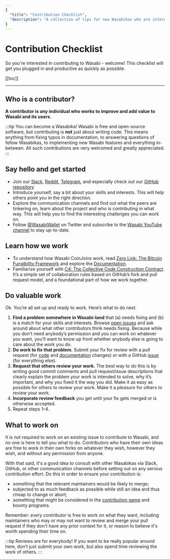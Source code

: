```yaml
---
{
  "title": "Contribution Checklist",
  "description": "A collection of tips for new Wasabikas who are interested in supporting Wasabi. Here you find all the details to enable a swift start to your contribution. This is the Wasabi documentation, an archive of knowledge about the open-source, non-custodial and privacy-focused Bitcoin wallet for desktop."
}
---
```


# Contribution Checklist

So you're interested in contributing to Wasabi - welcome!
This checklist will get you plugged in and productive as quickly as possible.

[[toc]]

---

## Who is a contributor?

**A contributor is any individual who works to improve and add value to Wasabi and its users.**

:::tip You can become a Wasabika!
Wasabi is free and open-source software, but contributing is **not** just about writing code.
This means anything from fixing typos in documentation, to answering questions of fellow Wasabikas, to implementing new Wasabi features and everything in-between.
All such contributions are very welcomed and greatly appreciated.
:::

## Say hello and get started
- Join our [Slack](https://join.slack.com/t/tumblebit/shared_invite/enQtNjQ1MTQ2NzQ1ODI0LWIzOTg5YTM3YmNkOTg1NjZmZTQ3NmM1OTAzYmQyYzk1M2M0MTdlZDk2OTQwNzFiNTg1ZmExNzM0NjgzY2M0Yzg), [Reddit](https://www.reddit.com/r/WasabiWallet/), [Telegram](https://t.me/WasabiWallet), and especially check out our [GitHub repository](https://github.com/zkSnacks/WalletWasabi)
- Introduce yourself, say a bit about your skills and interests.
This will help others point you in the right direction.
- Explore the communication channels and find out what the peers are tinkering on, learn about the project and who is contributing in what way.
This will help you to find the interesting challenges you can work on.
- Follow [@WasabiWallet](https://twitter.com/wasabiwallet) on Twitter and subscribe to the [Wasabi YouTube channel](https://www.youtube.com/channel/UCobsrSexTuVkL39mbrQ35VQ) to stay up-to-date.

## Learn how we work
- To understand how Wasabi CoinJoins work, read [Zero Link: The Bitcoin Fungibility Framework](https://github.com/nopara73/zerolink) and explore the [Documentation](/using-wasabi/CoinJoin.md).
- Familiarize yourself with [C4: The Collective Code Construction Contract](https://rfc.unprotocols.org/spec:1/C4/).
It’s a simple set of collaboration rules based on GitHub’s fork and pull request model, and a foundational part of how we work together.

## Do valuable work
Ok. You’re all set up and ready to work. Here’s what to do next.
1. **Find a problem somewhere in Wasabi-land** that (a) needs fixing and (b) is a match for your skills and interests.
Browse [open issues](https://github.com/zksnacks/walletwasabi/issues) and ask around about what other contributors think needs fixing.
Because while you don’t need anybody’s permission and you can work on whatever you want, you’ll want to know up front whether anybody else is going to care about the work you do.
2. **Do work to fix that problem.** Submit your fix for review with a pull request (for [code](https://github.com/zkSNACKs/WalletWasabi/pulls?q=is%3Apr+is%3Aopen+sort%3Aupdated-desc) and [documentation](https://github.com/zkSNACKs/WasabiDoc/pulls) changes) or with a GitHub [issue](https://github.com/zksnacks/walletwasabi/issues?q=is%3Aissue+is%3Aopen+sort%3Aupdated-desc) (for everything else).
3. **Request that others review your work.** The best way to do this is by writing good commit comments and pull request/issue descriptions that clearly explain the problem your work is intended to solve, why it’s important, and why you fixed it the way you did.
Make it as easy as possible for others to review your work. Make it a *pleasure* for others to review your work.
4. **Incorporate review feedback** you get until your fix gets merged or is otherwise accepted.
5. Repeat steps 1–4.


## What to work on
It is not required to work on an existing issue to contribute to Wasabi, and no one is here to tell you what to do.
Contributors who have their own ideas are free to work in their own forks on whatever they wish, however they wish, and without any permission from anyone.

With that said, it's a good idea to consult with other Wasabikas via Slack, GitHub, or other communication channels before setting out on any serious contribution effort.
Do this in order to ensure your contribution is:

- something that the relevant maintainers would be likely to merge;
- subjected to as much feedback as possible while still an idea and thus cheap to change or abort;
- something that might be considered in the [contribution game](/building-wasabi/ContributionGame.md) and bounty programs.

Remember: _every contributor_ is free to work on what they want, including maintainers who may or may not want to review and merge your pull request if they don't have any prior context for it, or reason to believe it's worth spending their time on.

:::tip Reviews are for everybody!
If you want to be really popular around here, don’t just submit your own work, but also spend time reviewing the work of others.
:::
